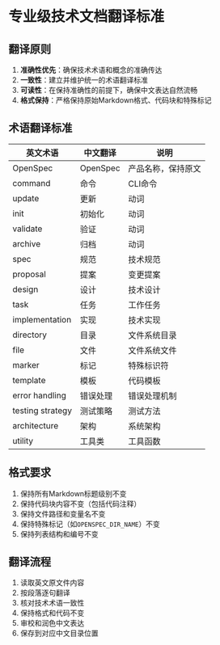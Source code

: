 # 专业级技术文档翻译标准

## 翻译原则

1. **准确性优先**：确保技术术语和概念的准确传达
2. **一致性**：建立并维护统一的术语翻译标准
3. **可读性**：在保持准确性的前提下，确保中文表达自然流畅
4. **格式保持**：严格保持原始Markdown格式、代码块和特殊标记

## 术语翻译标准

| 英文术语 | 中文翻译 | 说明 |
|---------|---------|------|
| OpenSpec | OpenSpec | 产品名称，保持原文 |
| command | 命令 | CLI命令 |
| update | 更新 | 动词 |
| init | 初始化 | 动词 |
| validate | 验证 | 动词 |
| archive | 归档 | 动词 |
| spec | 规范 | 技术规范 |
| proposal | 提案 | 变更提案 |
| design | 设计 | 技术设计 |
| task | 任务 | 工作任务 |
| implementation | 实现 | 技术实现 |
| directory | 目录 | 文件系统目录 |
| file | 文件 | 文件系统文件 |
| marker | 标记 | 特殊标识符 |
| template | 模板 | 代码模板 |
| error handling | 错误处理 | 错误处理机制 |
| testing strategy | 测试策略 | 测试方法 |
| architecture | 架构 | 系统架构 |
| utility | 工具类 | 工具函数 |

## 格式要求

1. 保持所有Markdown标题级别不变
2. 保持代码块内容不变（包括代码注释）
3. 保持文件路径和变量名不变
4. 保持特殊标记（如`OPENSPEC_DIR_NAME`）不变
5. 保持列表结构和编号不变

## 翻译流程

1. 读取英文原文件内容
2. 按段落逐句翻译
3. 核对技术术语一致性
4. 保持格式和代码不变
5. 审校和润色中文表达
6. 保存到对应中文目录位置